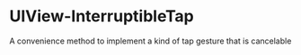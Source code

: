 # UIView-InterruptibleTap
A convenience method to implement a kind of tap gesture that is cancelable
